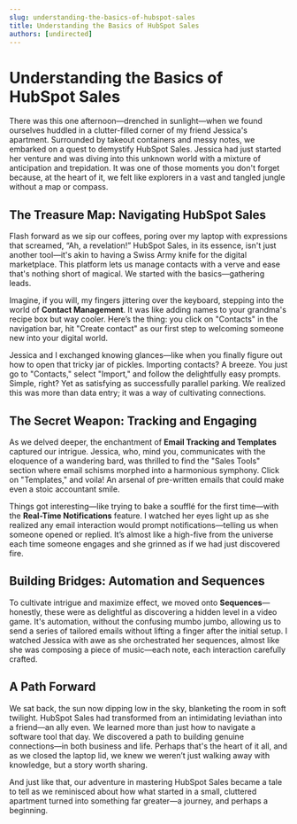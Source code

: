```yaml
---
slug: understanding-the-basics-of-hubspot-sales
title: Understanding the Basics of HubSpot Sales
authors: [undirected]
---
```


# Understanding the Basics of HubSpot Sales

There was this one afternoon—drenched in sunlight—when we found ourselves huddled in a clutter-filled corner of my friend Jessica's apartment. Surrounded by takeout containers and messy notes, we embarked on a quest to demystify HubSpot Sales. Jessica had just started her venture and was diving into this unknown world with a mixture of anticipation and trepidation. It was one of those moments you don't forget because, at the heart of it, we felt like explorers in a vast and tangled jungle without a map or compass.

## The Treasure Map: Navigating HubSpot Sales

Flash forward as we sip our coffees, poring over my laptop with expressions that screamed, “Ah, a revelation!” HubSpot Sales, in its essence, isn't just another tool—it's akin to having a Swiss Army knife for the digital marketplace. This platform lets us manage contacts with a verve and ease that's nothing short of magical. We started with the basics—gathering leads.

Imagine, if you will, my fingers jittering over the keyboard, stepping into the world of **Contact Management**. It was like adding names to your grandma's recipe box but way cooler. Here’s the thing: you click on "Contacts" in the navigation bar, hit "Create contact" as our first step to welcoming someone new into your digital world.

Jessica and I exchanged knowing glances—like when you finally figure out how to open that tricky jar of pickles. Importing contacts? A breeze. You just go to "Contacts," select "Import," and follow the delightfully easy prompts. Simple, right? Yet as satisfying as successfully parallel parking. We realized this was more than data entry; it was a way of cultivating connections.

## The Secret Weapon: Tracking and Engaging

As we delved deeper, the enchantment of **Email Tracking and Templates** captured our intrigue. Jessica, who, mind you, communicates with the eloquence of a wandering bard, was thrilled to find the "Sales Tools" section where email schisms morphed into a harmonious symphony. Click on "Templates," and voila! An arsenal of pre-written emails that could make even a stoic accountant smile.

Things got interesting—like trying to bake a soufflé for the first time—with the **Real-Time Notifications** feature. I watched her eyes light up as she realized any email interaction would prompt notifications—telling us when someone opened or replied. It’s almost like a high-five from the universe each time someone engages and she grinned as if we had just discovered fire.

## Building Bridges: Automation and Sequences

To cultivate intrigue and maximize effect, we moved onto **Sequences**—honestly, these were as delightful as discovering a hidden level in a video game. It's automation, without the confusing mumbo jumbo, allowing us to send a series of tailored emails without lifting a finger after the initial setup. I watched Jessica with awe as she orchestrated her sequences, almost like she was composing a piece of music—each note, each interaction carefully crafted.

## A Path Forward

We sat back, the sun now dipping low in the sky, blanketing the room in soft twilight. HubSpot Sales had transformed from an intimidating leviathan into a friend—an ally even. We learned more than just how to navigate a software tool that day. We discovered a path to building genuine connections—in both business and life. Perhaps that's the heart of it all, and as we closed the laptop lid, we knew we weren’t just walking away with knowledge, but a story worth sharing.

And just like that, our adventure in mastering HubSpot Sales became a tale to tell as we reminisced about how what started in a small, cluttered apartment turned into something far greater—a journey, and perhaps a beginning.